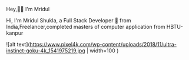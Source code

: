 Hey,👋🏽 I'm Mridul

Hi, I'm Mridul Shukla, a Full Stack Developer 🚀 from India,Freelancer,completed masters of computer application from HBTU-kanpur

![alt text](https://www.pixel4k.com/wp-content/uploads/2018/11/ultra-instinct-goku-4k_1541975219.jpg | width=100 )

